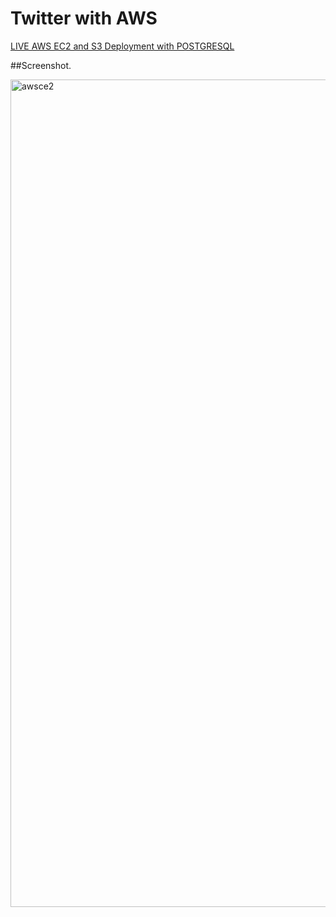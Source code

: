 # Twitter with AWS 



[LIVE AWS EC2 and S3 Deployment with POSTGRESQL](http://ec2-13-201-225-189.ap-south-1.compute.amazonaws.com/)




##Screenshot.

<img width="1324" alt="awsce2" src="https://github.com/anugrahmasih261/awstwitter/assets/65607767/e23dbb8f-e19e-4563-b425-70982ca37469">


